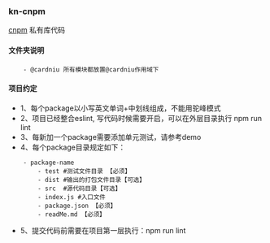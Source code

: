 ### kn-cnpm

[cnpm](http://cnpm-registry.cardniu.work) 私有库代码

#### 文件夹说明
```
    - @cardniu 所有模块都放置@cardniu作用域下
```

#### 项目约定

- 1、每个package以小写英文单词+中划线组成，不能用驼峰模式
- 2、项目已经整合eslint, 写代码时候需要开启，可以在外层目录执行 npm run lint
- 3、每新加一个package需要添加单元测试，请参考demo
- 4、每个package目录规定如下：

```
    - package-name
        - test #测试文件目录 【必须】
        - dist #输出的打包文件目录【可选】
        - src  #源代码目录【可选】
        - index.js #入口文件 
        - package.json 【必须】
        - readMe.md 【必须】
```

- 5、提交代码前需要在项目第一层执行：npm run lint


